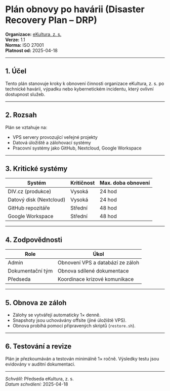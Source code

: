 # Plán obnovy po havárii (Disaster Recovery Plan – DRP)
<!-- # plany/plan-obnovy-po-havarii-drp.md -->

**Organizace:** [eKultura, z. s.](https://ekultura.eu)    
**Verze:** 1.1  
**Norma:** ISO 27001  
**Platnost od:** 2025-04-18  

---

## 1. Účel

Tento plán stanovuje kroky k obnovení činnosti organizace eKultura, z. s. po technické havárii, výpadku nebo kybernetickém incidentu, který ovlivní dostupnost služeb.

---

## 2. Rozsah

Plán se vztahuje na:
- VPS servery provozující veřejné projekty 
- Datová úložiště a zálohovací systémy
- Pracovní systémy jako GitHub, Nextcloud, Google Workspace

---

## 3. Kritické systémy

| Systém | Kritičnost | Max. doba obnovení |
|--------|------------|---------------------|
| DIV.cz (produkce) | Vysoká | 24 hod |
| Datový disk (Nextcloud) | Vysoká | 24 hod |
| GitHub repozitáře | Střední | 48 hod |
| Google Workspace | Střední | 48 hod |

---

## 4. Zodpovědnosti

| Role | Úkol |
|------|------|
| Admin | Obnovení VPS a databází ze záloh |
| Dokumentační tým | Obnova sdílené dokumentace |
| Předseda | Koordinace krizové komunikace |

---

## 5. Obnova ze záloh

- Zálohy se vytvářejí automaticky 1× denně.
- Snapshoty jsou uchovávány offsite (jiné úložiště VPS).
- Obnova probíhá pomocí připravených skriptů (`restore.sh`).

---

## 6. Testování a revize

Plán je přezkoumáván a testován minimálně 1× ročně. Výsledky testu jsou evidovány v auditní dokumentaci.

---

*Schválil:* Předseda eKultura, z. s.  
*Datum schválení:* 2025-04-18
